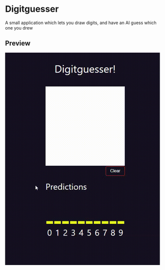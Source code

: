 # Digitguesser

A small application which lets you draw digits, and have an AI guess which one you drew

## Preview

![preview](assets/digit_preview.gif)